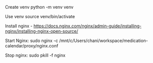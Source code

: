 Create venv 
python -m venv venv

Use venv
source venv/bin/activate

Install nginx - https://docs.nginx.com/nginx/admin-guide/installing-nginx/installing-nginx-open-source/

Start Nginx: sudo nginx -c /mnt/c/Users/chani/workspace/medication-calendar/proxy/nginx.conf

Stop nginx: sudo pkill -f nginx